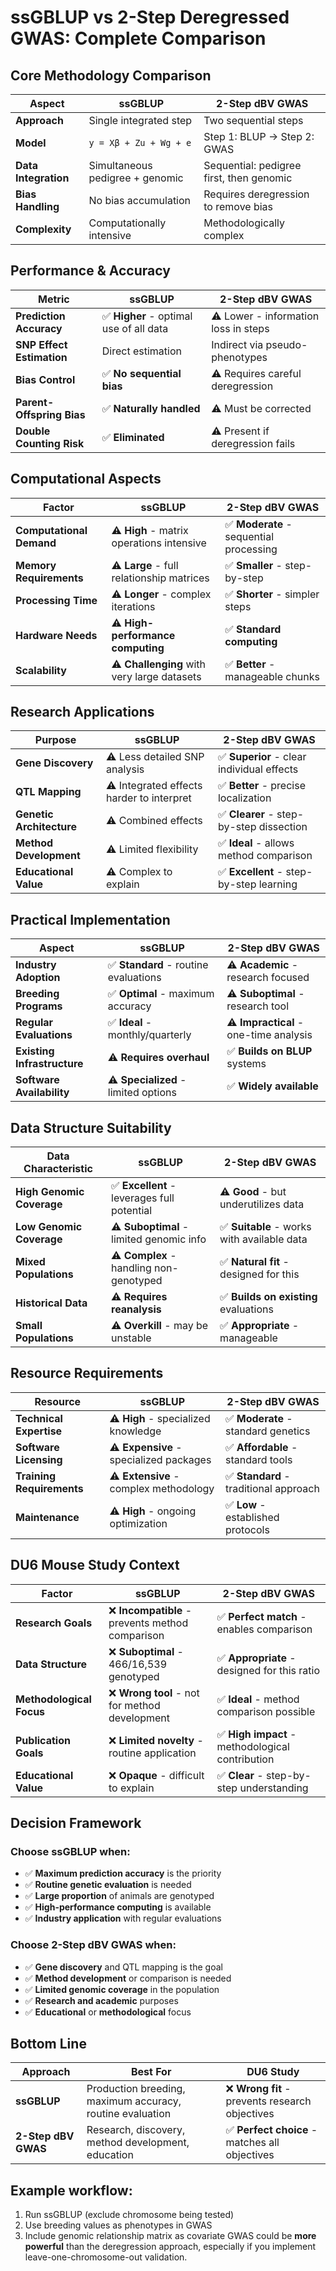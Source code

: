 # ssGBLUP vs 2-Step Deregressed GWAS: Complete Comparison

## Core Methodology Comparison

|Aspect|ssGBLUP|2-Step dBV GWAS|
|---|---|---|
|**Approach**|Single integrated step|Two sequential steps|
|**Model**|`y = Xβ + Zu + Wg + e`|Step 1: BLUP → Step 2: GWAS|
|**Data Integration**|Simultaneous pedigree + genomic|Sequential: pedigree first, then genomic|
|**Bias Handling**|No bias accumulation|Requires deregression to remove bias|
|**Complexity**|Computationally intensive|Methodologically complex|

## Performance & Accuracy

|Metric|ssGBLUP|2-Step dBV GWAS|
|---|---|---|
|**Prediction Accuracy**|✅ **Higher** - optimal use of all data|⚠️ Lower - information loss in steps|
|**SNP Effect Estimation**|Direct estimation|Indirect via pseudo-phenotypes|
|**Bias Control**|✅ **No sequential bias**|⚠️ Requires careful deregression|
|**Parent-Offspring Bias**|✅ **Naturally handled**|⚠️ Must be corrected|
|**Double Counting Risk**|✅ **Eliminated**|⚠️ Present if deregression fails|

## Computational Aspects

|Factor|ssGBLUP|2-Step dBV GWAS|
|---|---|---|
|**Computational Demand**|⚠️ **High** - matrix operations intensive|✅ **Moderate** - sequential processing|
|**Memory Requirements**|⚠️ **Large** - full relationship matrices|✅ **Smaller** - step-by-step|
|**Processing Time**|⚠️ **Longer** - complex iterations|✅ **Shorter** - simpler steps|
|**Hardware Needs**|⚠️ **High-performance computing**|✅ **Standard computing**|
|**Scalability**|⚠️ **Challenging** with very large datasets|✅ **Better** - manageable chunks|

## Research Applications

|Purpose|ssGBLUP|2-Step dBV GWAS|
|---|---|---|
|**Gene Discovery**|⚠️ Less detailed SNP analysis|✅ **Superior** - clear individual effects|
|**QTL Mapping**|⚠️ Integrated effects harder to interpret|✅ **Better** - precise localization|
|**Genetic Architecture**|⚠️ Combined effects|✅ **Clearer** - step-by-step dissection|
|**Method Development**|⚠️ Limited flexibility|✅ **Ideal** - allows method comparison|
|**Educational Value**|⚠️ Complex to explain|✅ **Excellent** - step-by-step learning|

## Practical Implementation

|Aspect|ssGBLUP|2-Step dBV GWAS|
|---|---|---|
|**Industry Adoption**|✅ **Standard** - routine evaluations|⚠️ **Academic** - research focused|
|**Breeding Programs**|✅ **Optimal** - maximum accuracy|⚠️ **Suboptimal** - research tool|
|**Regular Evaluations**|✅ **Ideal** - monthly/quarterly|⚠️ **Impractical** - one-time analysis|
|**Existing Infrastructure**|⚠️ **Requires overhaul**|✅ **Builds on BLUP** systems|
|**Software Availability**|⚠️ **Specialized** - limited options|✅ **Widely available**|

## Data Structure Suitability

|Data Characteristic|ssGBLUP|2-Step dBV GWAS|
|---|---|---|
|**High Genomic Coverage**|✅ **Excellent** - leverages full potential|⚠️ **Good** - but underutilizes data|
|**Low Genomic Coverage**|⚠️ **Suboptimal** - limited genomic info|✅ **Suitable** - works with available data|
|**Mixed Populations**|⚠️ **Complex** - handling non-genotyped|✅ **Natural fit** - designed for this|
|**Historical Data**|⚠️ **Requires reanalysis**|✅ **Builds on existing** evaluations|
|**Small Populations**|⚠️ **Overkill** - may be unstable|✅ **Appropriate** - manageable|

## Resource Requirements

|Resource|ssGBLUP|2-Step dBV GWAS|
|---|---|---|
|**Technical Expertise**|⚠️ **High** - specialized knowledge|✅ **Moderate** - standard genetics|
|**Software Licensing**|⚠️ **Expensive** - specialized packages|✅ **Affordable** - standard tools|
|**Training Requirements**|⚠️ **Extensive** - complex methodology|✅ **Standard** - traditional approach|
|**Maintenance**|⚠️ **High** - ongoing optimization|✅ **Low** - established protocols|

## DU6 Mouse Study Context

|Factor|ssGBLUP|2-Step dBV GWAS|
|---|---|---|
|**Research Goals**|❌ **Incompatible** - prevents method comparison|✅ **Perfect match** - enables comparison|
|**Data Structure**|❌ **Suboptimal** - 466/16,539 genotyped|✅ **Appropriate** - designed for this ratio|
|**Methodological Focus**|❌ **Wrong tool** - not for method development|✅ **Ideal** - method comparison possible|
|**Publication Goals**|❌ **Limited novelty** - routine application|✅ **High impact** - methodological contribution|
|**Educational Value**|❌ **Opaque** - difficult to explain|✅ **Clear** - step-by-step understanding|

## Decision Framework

### **Choose ssGBLUP when:**

- ✅ **Maximum prediction accuracy** is the priority
- ✅ **Routine genetic evaluation** is needed
- ✅ **Large proportion** of animals are genotyped
- ✅ **High-performance computing** is available
- ✅ **Industry application** with regular evaluations

### **Choose 2-Step dBV GWAS when:**

- ✅ **Gene discovery** and QTL mapping is the goal
- ✅ **Method development** or comparison is needed
- ✅ **Limited genomic coverage** in the population
- ✅ **Research and academic** purposes
- ✅ **Educational** or **methodological** focus

## Bottom Line

| Approach            | Best For                                                  | DU6 Study                                      |
| ------------------- | --------------------------------------------------------- | ---------------------------------------------- |
| **ssGBLUP**         | Production breeding, maximum accuracy, routine evaluation | ❌ **Wrong fit** - prevents research objectives |
| **2-Step dBV GWAS** | Research, discovery, method development, education        | ✅ **Perfect choice** - matches all objectives  |

## Example workflow:
 1. Run ssGBLUP (exclude chromosome being tested)
2. Use breeding values as phenotypes in GWAS
3. Include genomic relationship matrix as covariate
GWAS could be **more powerful** than the deregression approach, especially if you implement leave-one-chromosome-out validation.